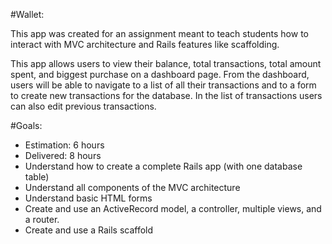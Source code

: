 #Wallet:

This app was created for an assignment meant to teach students how to interact with MVC architecture and Rails features like scaffolding.

This app allows users to view their balance, total transactions, total amount spent, and biggest purchase on a dashboard page. From the dashboard, users will be able to navigate to a list of all their transactions and to a form to create new transactions for the database. In the list of transactions users can also edit previous transactions.

#Goals:

* Estimation: 6 hours
* Delivered: 8 hours
* Understand how to create a complete Rails app (with one database table)
* Understand all components of the MVC architecture
* Understand basic HTML forms
* Create and use an ActiveRecord model, a controller, multiple views, and a router.
* Create and use a Rails scaffold
